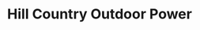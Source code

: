 ---
title: "Hill Country Outdoor Power"
url: /austin/hill-country-outdoor-power/
shop: Eisenwaren
---